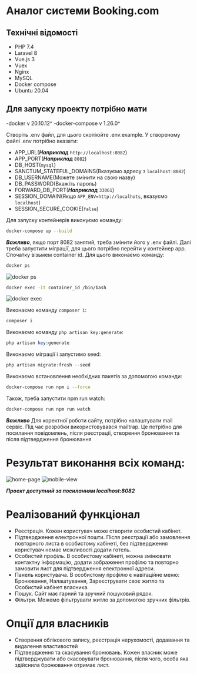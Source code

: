 # Аналог системи Booking.com
## Технічні відомості
- PHP 7.4
- Laravel 8
- Vue.js 3
- Vuex
- Nginx
- MySQL
- Docker compose
- Ubuntu 20.04

## Для запуску проекту потрібно мати
-docker v 20.10.12^
-docker-compose v 1.26.0^

Створіть .env файл, для цього скопіюйте .env.example. 
У створеному файлі .env потрібно вказати:
- APP_URL(***Наприклад*** `http://localhost:8082`)
- APP_PORT(***Наприклад*** `8082`)
- DB_HOST(`mysql`)
- SANCTUM_STATEFUL_DOMAINS(Вказуємо адресу з `localhost:8082`)
- DB_USERNAME(Можете змінити на свою назву)
- DB_PASSWORD(Вкажіть пароль)
- FORWARD_DB_PORT(***Наприклад*** `33061`)
- SESSION_DOMAIN(Якщо `APP_ENV=http://localhots`, вказуємо `localhost`)
- SESSION_SECURE_COOKIE(`false`)


Для запуску контейнерів виконуємо команду:
```bash
docker-compose up --build
```
***Важливо***, якщо порт 8082 занятий, треба змінити його у .env файлі.
Далі треба запустити міграції, для цього потрібно перейти у контейнер app. Спочатку візьмем container id. Для цього виконаємо команду:
```bash
docker ps
```
![docker ps](https://i.postimg.cc/KYBpmtvH/New-Project-1.jpg)

```bash
docker exec -it container_id /bin/bash
```
![docker exec](https://i.postimg.cc/hG34qJM6/New-Project-2.jpg)

Виконаємо команду `composer i`:
```php
composer i
```

Виконаємо команду `php artisan key:generate`:
```php 
php artisan key:generate
```
Виконаємо міграції і запустимо seed:
```php
php artisan migrate:fresh --seed
```

Виконаємо встановлення необхідних пакетів за допомогою команди:
```bash
docker-compose run npm i --force
````

Також, треба запустити npm run watch:
```bash
docker-compose run npm run watch
```

***Важливо*** Для коректної роботи сайту, потрібно налаштувати mail сервіс. Під час розробки використовувався mailtrap. Це потрібно для посилання повідомлень, після реєстрації, створення бронювання та після підтвердження бронювання

# Результат виконання всіх команд:
![home-page](https://i.postimg.cc/gzFNVYpq/New-Project-3.jpg)
![mobile-view](https://i.postimg.cc/d308VNyn/New-Project-4.jpg)

***Проект доступний за посиланням localhost:8082***

# Реалізований функціонал
- Реєстрація. Кожен користувач може створити особистий кабінет.
- Підтвердження електронної пошти. Після реєстрації або замовлення повторного листа в особистому кабінеті,
без підтвердження користувач немає можливості додати готель.
- Особистий профіль. В особистому кабінеті, можна змінювати контактну інформацію,
  додати зображення профілю та повторно замовити лист для підтвердження електронної адреси.
- Панель користувача. В особистому профілю є навігаційне меню: Бронювання, Налаштування, Зареєструвати своє житло та 
Особистий кабінет власника.
- Пошук. Сайт має гарний та зручний пошуковий рядок.
- Фільтри. Можемо фільтрувати житло за допомогою зручних фільтрів.
# Опції для власників
- Створення облікового запису, реєстрація нерухомості, додавання та видалення властивостей
- Підтвердження та скасування бронювань. Кожен власник може підтверджувати або скасовувати бронювання, після чого,
особа яка здійснила бронювання отримає лист.
